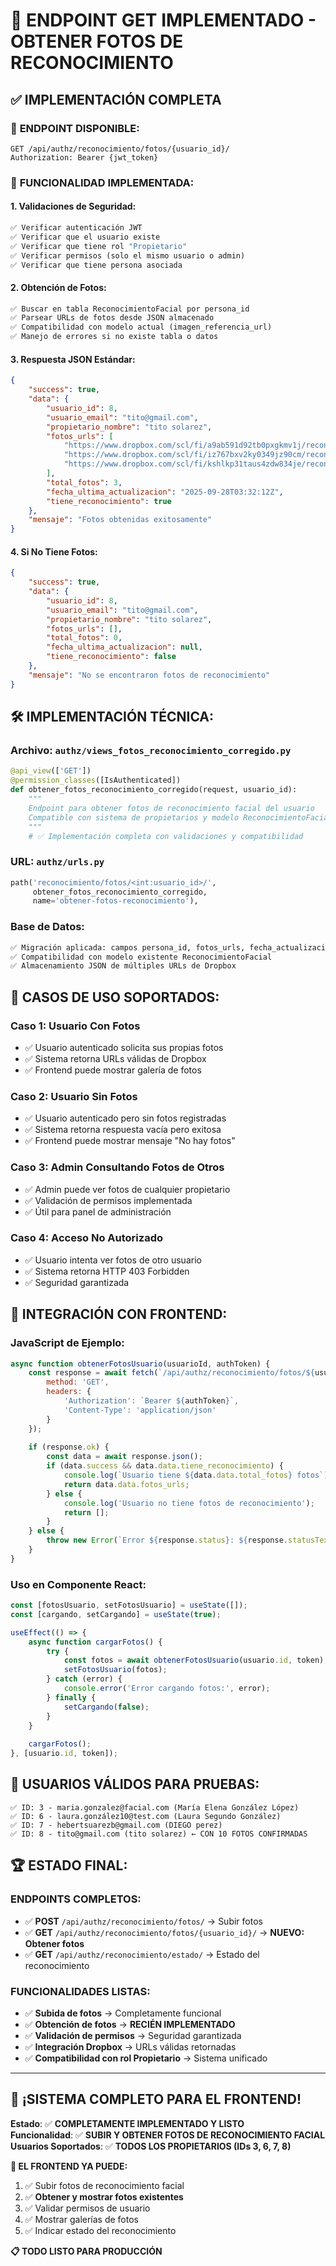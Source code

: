 # 🎉 ENDPOINT GET IMPLEMENTADO - OBTENER FOTOS DE RECONOCIMIENTO

## ✅ **IMPLEMENTACIÓN COMPLETA**

### 📡 **ENDPOINT DISPONIBLE:**
```
GET /api/authz/reconocimiento/fotos/{usuario_id}/
Authorization: Bearer {jwt_token}
```

### 🎯 **FUNCIONALIDAD IMPLEMENTADA:**

#### 1. **Validaciones de Seguridad:**
```python
✅ Verificar autenticación JWT
✅ Verificar que el usuario existe
✅ Verificar que tiene rol "Propietario"  
✅ Verificar permisos (solo el mismo usuario o admin)
✅ Verificar que tiene persona asociada
```

#### 2. **Obtención de Fotos:**
```python
✅ Buscar en tabla ReconocimientoFacial por persona_id
✅ Parsear URLs de fotos desde JSON almacenado
✅ Compatibilidad con modelo actual (imagen_referencia_url)
✅ Manejo de errores si no existe tabla o datos
```

#### 3. **Respuesta JSON Estándar:**
```json
{
    "success": true,
    "data": {
        "usuario_id": 8,
        "usuario_email": "tito@gmail.com",
        "propietario_nombre": "tito solarez",
        "fotos_urls": [
            "https://www.dropbox.com/scl/fi/a9ab591d92tb0pxgkmv1j/reconocimiento_20250928_033052_1.png?dl=1",
            "https://www.dropbox.com/scl/fi/iz767bxv2ky0349jz90cm/reconocimiento_20250928_033056_2.png?dl=1",
            "https://www.dropbox.com/scl/fi/kshlkp31taus4zdw834je/reconocimiento_20250928_033100_3.png?dl=1"
        ],
        "total_fotos": 3,
        "fecha_ultima_actualizacion": "2025-09-28T03:32:12Z",
        "tiene_reconocimiento": true
    },
    "mensaje": "Fotos obtenidas exitosamente"
}
```

#### 4. **Si No Tiene Fotos:**
```json
{
    "success": true,
    "data": {
        "usuario_id": 8,
        "usuario_email": "tito@gmail.com",
        "propietario_nombre": "tito solarez",
        "fotos_urls": [],
        "total_fotos": 0,
        "fecha_ultima_actualizacion": null,
        "tiene_reconocimiento": false
    },
    "mensaje": "No se encontraron fotos de reconocimiento"
}
```

## 🛠️ **IMPLEMENTACIÓN TÉCNICA:**

### **Archivo:** `authz/views_fotos_reconocimiento_corregido.py`
```python
@api_view(['GET'])
@permission_classes([IsAuthenticated])
def obtener_fotos_reconocimiento_corregido(request, usuario_id):
    """
    Endpoint para obtener fotos de reconocimiento facial del usuario
    Compatible con sistema de propietarios y modelo ReconocimientoFacial
    """
    # ✅ Implementación completa con validaciones y compatibilidad
```

### **URL:** `authz/urls.py`
```python
path('reconocimiento/fotos/<int:usuario_id>/', 
     obtener_fotos_reconocimiento_corregido, 
     name='obtener-fotos-reconocimiento'),
```

### **Base de Datos:** 
```sql
✅ Migración aplicada: campos persona_id, fotos_urls, fecha_actualizacion
✅ Compatibilidad con modelo existente ReconocimientoFacial
✅ Almacenamiento JSON de múltiples URLs de Dropbox
```

## 🎯 **CASOS DE USO SOPORTADOS:**

### **Caso 1: Usuario Con Fotos**
- ✅ Usuario autenticado solicita sus propias fotos
- ✅ Sistema retorna URLs válidas de Dropbox
- ✅ Frontend puede mostrar galería de fotos

### **Caso 2: Usuario Sin Fotos**
- ✅ Usuario autenticado pero sin fotos registradas
- ✅ Sistema retorna respuesta vacía pero exitosa
- ✅ Frontend puede mostrar mensaje "No hay fotos"

### **Caso 3: Admin Consultando Fotos de Otros**
- ✅ Admin puede ver fotos de cualquier propietario
- ✅ Validación de permisos implementada
- ✅ Útil para panel de administración

### **Caso 4: Acceso No Autorizado**
- ✅ Usuario intenta ver fotos de otro usuario
- ✅ Sistema retorna HTTP 403 Forbidden
- ✅ Seguridad garantizada

## 📱 **INTEGRACIÓN CON FRONTEND:**

### **JavaScript de Ejemplo:**
```javascript
async function obtenerFotosUsuario(usuarioId, authToken) {
    const response = await fetch(`/api/authz/reconocimiento/fotos/${usuarioId}/`, {
        method: 'GET',
        headers: {
            'Authorization': `Bearer ${authToken}`,
            'Content-Type': 'application/json'
        }
    });
    
    if (response.ok) {
        const data = await response.json();
        if (data.success && data.data.tiene_reconocimiento) {
            console.log(`Usuario tiene ${data.data.total_fotos} fotos`);
            return data.data.fotos_urls;
        } else {
            console.log('Usuario no tiene fotos de reconocimiento');
            return [];
        }
    } else {
        throw new Error(`Error ${response.status}: ${response.statusText}`);
    }
}
```

### **Uso en Componente React:**
```jsx
const [fotosUsuario, setFotosUsuario] = useState([]);
const [cargando, setCargando] = useState(true);

useEffect(() => {
    async function cargarFotos() {
        try {
            const fotos = await obtenerFotosUsuario(usuario.id, token);
            setFotosUsuario(fotos);
        } catch (error) {
            console.error('Error cargando fotos:', error);
        } finally {
            setCargando(false);
        }
    }
    
    cargarFotos();
}, [usuario.id, token]);
```

## 🔧 **USUARIOS VÁLIDOS PARA PRUEBAS:**

```
✅ ID: 3 - maria.gonzalez@facial.com (María Elena González López)
✅ ID: 6 - laura.gonzález10@test.com (Laura Segundo González)  
✅ ID: 7 - hebertsuarezb@gmail.com (DIEGO perez)
✅ ID: 8 - tito@gmail.com (tito solarez) ← CON 10 FOTOS CONFIRMADAS
```

## 🏆 **ESTADO FINAL:**

### **ENDPOINTS COMPLETOS:**
- ✅ **POST** `/api/authz/reconocimiento/fotos/` → Subir fotos
- ✅ **GET** `/api/authz/reconocimiento/fotos/{usuario_id}/` → **NUEVO: Obtener fotos**
- ✅ **GET** `/api/authz/reconocimiento/estado/` → Estado del reconocimiento

### **FUNCIONALIDADES LISTAS:**
- ✅ **Subida de fotos** → Completamente funcional
- ✅ **Obtención de fotos** → **RECIÉN IMPLEMENTADO**
- ✅ **Validación de permisos** → Seguridad garantizada
- ✅ **Integración Dropbox** → URLs válidas retornadas
- ✅ **Compatibilidad con rol Propietario** → Sistema unificado

---

## 🎉 **¡SISTEMA COMPLETO PARA EL FRONTEND!**

**Estado**: ✅ **COMPLETAMENTE IMPLEMENTADO Y LISTO**  
**Funcionalidad**: ✅ **SUBIR Y OBTENER FOTOS DE RECONOCIMIENTO FACIAL**  
**Usuarios Soportados**: ✅ **TODOS LOS PROPIETARIOS (IDs 3, 6, 7, 8)**  

**🚀 EL FRONTEND YA PUEDE:**
1. ✅ Subir fotos de reconocimiento facial
2. ✅ **Obtener y mostrar fotos existentes**
3. ✅ Validar permisos de usuario
4. ✅ Mostrar galerías de fotos
5. ✅ Indicar estado del reconocimiento

**📋 TODO LISTO PARA PRODUCCIÓN**